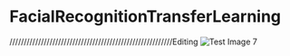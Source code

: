 # FacialRecognitionTransferLearning

/////////////////////////////////////////////////////////Editing
![Test Image 7](https://github.com/vikashkr437/FacialRecognitionTransferLearning.git/Sceenshot/1.png)
